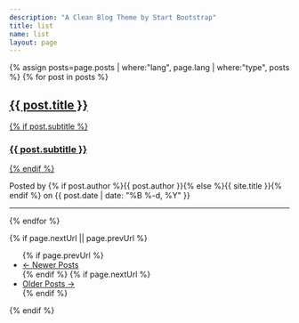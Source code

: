 ```yaml
---
description: "A Clean Blog Theme by Start Bootstrap"
title: list
name: list
layout: page
---
```


{% assign posts=page.posts | where:"lang", page.lang | where:"type", posts %}
{% for post in posts %}
<div class="post-preview">
    <a href="{{ post.url | prepend: site.baseurl }}">
        <h2 class="post-title">            {{ post.title }}
        </h2>
        {% if post.subtitle %}
        <h3 class="post-subtitle">
            {{ post.subtitle }}
        </h3>
        {% endif %}
    </a>
    <p class="post-meta">Posted by {% if post.author %}{{ post.author }}{% else %}{{ site.title }}{% endif %} on {{ post.date | date: "%B %-d, %Y" }}</p>
</div>
<hr>
{% endfor %}
<!--
{% include list.html %}
-->

<!-- Pager -->
{% if page.nextUrl || page.prevUrl %}
<ul class="pager">
    {% if page.prevUrl %}
    <li class="previous">
        <a href="{{ page.prevUrl | prepend: site.baseurl | replace: '//', '/' }}">&larr; Newer Posts</a>
    </li>
    {% endif %}
    {% if page.nextUrl %}
    <li class="next">
        <a href="{{ page.nextUrl | prepend: site.baseurl | replace: '//', '/' }}">Older Posts &rarr;</a>
    </li>
    {% endif %}
</ul>
{% endif %}
